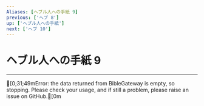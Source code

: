 ```yaml
---
Aliases: [ヘブル人への手紙 9]
previous: ['ヘブ 8']
up: ['ヘブル人への手紙']
next: ['ヘブ 10']
---
```

# ヘブル人への手紙 9

***
[0;31;49mError: the data returned from BibleGateway is empty, so stopping. Please check your usage, and if still a problem, please raise an issue on GitHub.[0m

